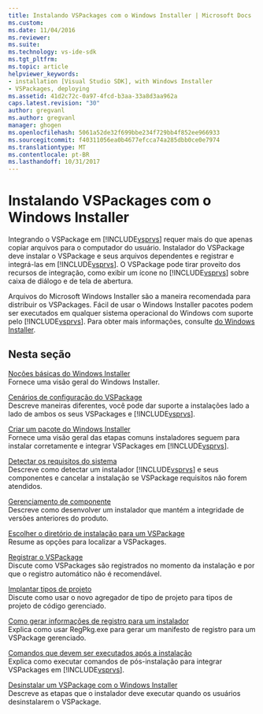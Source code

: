 ```yaml
---
title: Instalando VSPackages com o Windows Installer | Microsoft Docs
ms.custom: 
ms.date: 11/04/2016
ms.reviewer: 
ms.suite: 
ms.technology: vs-ide-sdk
ms.tgt_pltfrm: 
ms.topic: article
helpviewer_keywords:
- installation [Visual Studio SDK], with Windows Installer
- VSPackages, deploying
ms.assetid: 41d2c72c-0a97-4fcd-b3aa-33a8d3aa962a
caps.latest.revision: "30"
author: gregvanl
ms.author: gregvanl
manager: ghogen
ms.openlocfilehash: 5061a52de32f699bbe234f729bb4f852ee966933
ms.sourcegitcommit: f40311056ea0b4677efcca74a285dbb0ce0e7974
ms.translationtype: MT
ms.contentlocale: pt-BR
ms.lasthandoff: 10/31/2017
---
```

# <a name="installing-vspackages-with-windows-installer"></a>Instalando VSPackages com o Windows Installer
Integrando o VSPackage em [!INCLUDE[vsprvs](../../code-quality/includes/vsprvs_md.md)] requer mais do que apenas copiar arquivos para o computador do usuário. Instalador do VSPackage deve instalar o VSPackage e seus arquivos dependentes e registrar e integrá-las em [!INCLUDE[vsprvs](../../code-quality/includes/vsprvs_md.md)]. O VSPackage pode tirar proveito dos recursos de integração, como exibir um ícone no [!INCLUDE[vsprvs](../../code-quality/includes/vsprvs_md.md)] sobre caixa de diálogo e de tela de abertura.  
  
 Arquivos do Microsoft Windows Installer são a maneira recomendada para distribuir os VSPackages. Fácil de usar o Windows Installer pacotes podem ser executados em qualquer sistema operacional do Windows com suporte pelo [!INCLUDE[vsprvs](../../code-quality/includes/vsprvs_md.md)]. Para obter mais informações, consulte [do Windows Installer](http://msdn.microsoft.com/en-us/121be21b-b916-43e2-8f10-8b080516d2a0).  
  
## <a name="in-this-section"></a>Nesta seção  
 [Noções básicas do Windows Installer](../../extensibility/internals/windows-installer-basics.md)  
 Fornece uma visão geral do Windows Installer.  
  
 [Cenários de configuração do VSPackage](../../extensibility/internals/vspackage-setup-scenarios.md)  
 Descreve maneiras diferentes, você pode dar suporte a instalações lado a lado de ambos os seus VSPackages e [!INCLUDE[vsprvs](../../code-quality/includes/vsprvs_md.md)].  
  
 [Criar um pacote do Windows Installer](../../extensibility/internals/authoring-a-windows-installer-package.md)  
 Fornece uma visão geral das etapas comuns instaladores seguem para instalar corretamente e integrar VSPackages em [!INCLUDE[vsprvs](../../code-quality/includes/vsprvs_md.md)].  
  
 [Detectar os requisitos do sistema](../../extensibility/internals/detecting-system-requirements.md)  
 Descreve como detectar um instalador [!INCLUDE[vsprvs](../../code-quality/includes/vsprvs_md.md)] e seus componentes e cancelar a instalação se VSPackage requisitos não forem atendidos.  
  
 [Gerenciamento de componente](../../extensibility/internals/component-management.md)  
 Descreve como desenvolver um instalador que mantém a integridade de versões anteriores do produto.  
  
 [Escolher o diretório de instalação para um VSPackage](../../extensibility/internals/choosing-the-installation-directory-for-a-vspackage.md)  
 Resume as opções para localizar a VSPackages.  
  
 [Registrar o VSPackage](../../extensibility/internals/vspackage-registration.md)  
 Discute como VSPackages são registrados no momento da instalação e por que o registro automático não é recomendável.  
  
 [Implantar tipos de projeto](../../extensibility/internals/deploying-project-types.md)  
 Discute como usar o novo agregador de tipo de projeto para tipos de projeto de código gerenciado.  
  
 [Como gerar informações de registro para um instalador](../../extensibility/internals/how-to-generate-registry-information-for-an-installer.md)  
 Explica como usar RegPkg.exe para gerar um manifesto de registro para um VSPackage gerenciado.  
  
 [Comandos que devem ser executados após a instalação](../../extensibility/internals/commands-that-must-be-run-after-installation.md)  
 Explica como executar comandos de pós-instalação para integrar VSPackages em [!INCLUDE[vsprvs](../../code-quality/includes/vsprvs_md.md)].  
  
 [Desinstalar um VSPackage com o Windows Installer](../../extensibility/internals/uninstalling-a-vspackage-with-windows-installer.md)  
 Descreve as etapas que o instalador deve executar quando os usuários desinstalarem o VSPackage.  